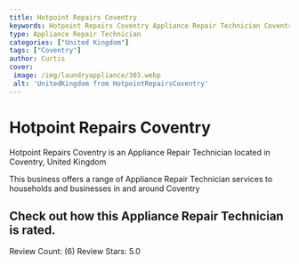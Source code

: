 ```yaml
---
title: Hotpoint Repairs Coventry
keywords: Hotpoint Repairs Coventry Appliance Repair Technician Coventry United Kingdom 
type: Appliance Repair Technician 
categories: ["United Kingdom"]
tags: ["Coventry"]
author: Curtis
cover:
 image: /img/laundryappliance/303.webp
 alt: 'UnitedKingdom from HotpointRepairsCoventry'
---
```


# Hotpoint Repairs Coventry
Hotpoint Repairs Coventry is an Appliance Repair Technician located in Coventry, United Kingdom

This business offers a range of Appliance Repair Technician services to households and businesses in and around Coventry

## Check out how this Appliance Repair Technician is rated.
Review Count: (6)
Review Stars: 5.0

